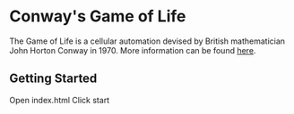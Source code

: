 # Conway's Game of Life

The Game of Life is a cellular automation devised by British mathematician John Horton Conway in 1970. More information can be found [here](https://en.wikipedia.org/wiki/Conway%27s_Game_of_Life).

## Getting Started

Open index.html
Click start
